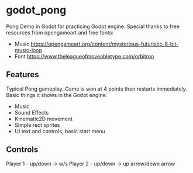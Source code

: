 # godot_pong

Pong Demo in Godot for practicing Godot engine.  Special thanks to free resources from opengameart and free fonts:

* Music https://opengameart.org/content/mysterious-futuristic-8-bit-music-loop
* Font https://www.theleagueofmoveabletype.com/orbitron

## Features

Typical Pong gameplay.  Game is won at 4 points then restarts immediately. Basic things it shows in the Godot engine:

* Music
* Sound Effects
* Kinematic2D movement
* Simple rect sprites
* UI text and controls, basic start menu

## Controls

Player 1 - up/down -> w/s
Player 2 - up/down -> up arrow/down arrow
